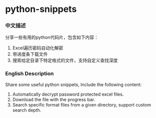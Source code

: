 # python-snippets
### 中文描述
分享一些有用的python代码片，包含如下内容：
1. Excel遍历密码自动化解密
2. 带进度条下载文件
3. 搜索给定目录下特定格式的文件，支持自定义查找深度


### English Description
Share some useful python snippets, Include the following content:
1. Automatically decrypt password protected excel files.
2. Download the file with the progress bar.
3. Search specific format files from a given directory, support custom search depth.